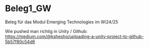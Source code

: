 # Beleg1_GW
Beleg für das Modul Emerging Technologies im Wi24/25

Wie pushed man richtig in Unity / Github: 
https://medium.com/@kshesho/uploading-a-unity-project-to-github-5b57f80c54d6
